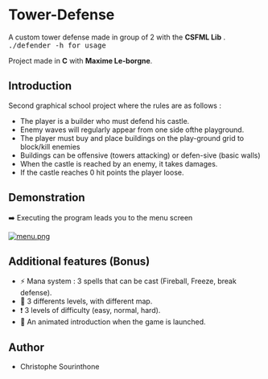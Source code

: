 # Tower-Defense
A custom tower defense made in group of 2 with the __CSFML Lib__ .<br />
<kbd>./defender -h for usage <kdb /> <br />

Project made in __C__ with __Maxime Le-borgne__.

## Introduction
Second graphical school project where the rules are as follows :
  * The player is a builder who must defend his castle.<br />
  * Enemy waves will regularly appear from one side ofthe playground.<br />
  * The player must buy and place buildings on the play-ground grid to block/kill enemies<br />
  * Buildings can be offensive (towers attacking) or defen-sive (basic walls)<br />
  * When the castle is reached by an enemy, it takes damages.<br />
  * If the castle reaches 0 hit points the player loose.<br />

## Demonstration
:arrow_right: Executing the program leads you to the menu screen
  
[![menu.png](https://imgur.com/D1vQC9x.png)](https://imgur.com/D1vQC9x.png)

## Additional features (Bonus)
 
 * :zap: Mana system : 3 spells that can be cast (Fireball, Freeze, break defense). 
 * :house_with_garden: 3 differents levels, with different map.
 *  :heavy_exclamation_mark: 3 levels of difficulty (easy, normal, hard).
 * :stars: An animated introduction when the game is launched.

## Author
 * Christophe Sourinthone
